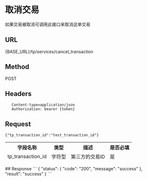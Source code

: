 # 取消交易

如果交易被取消可调用此接口来取消这单交易

## URL
   {BASE_URL}/tp/services/cancel_transaction

## Method
   POST

## Headers
```
   Content-type=application/json
   Authorization: bearer {token}
```

## Request
```
{"tp_transaction_id":"test_transaction_id"}
```
<table data-tablesaw-sortable>
    <thead>
        <tr>
            <th data-tablesaw-sortable-col data-tablesaw-sortable-default-col>字段名称</th>
            <th data-tablesaw-sortable-col>类型</th>
            <th data-tablesaw-sortable-col>描述</th>
            <th data-tablesaw-sortable-col>是否必填</th>
        </tr>
	<tr>
		<td>tp_transaction_id</th>
		<td>字符型</th>
		<td>第三方的交易ID</th>
		<td>是</th>
	</tr>
    </thead>
<table>
## Response
```
{
	"status": {
		"code": "200",
		"message": "success"
	},
	"result": "success"
}
```

